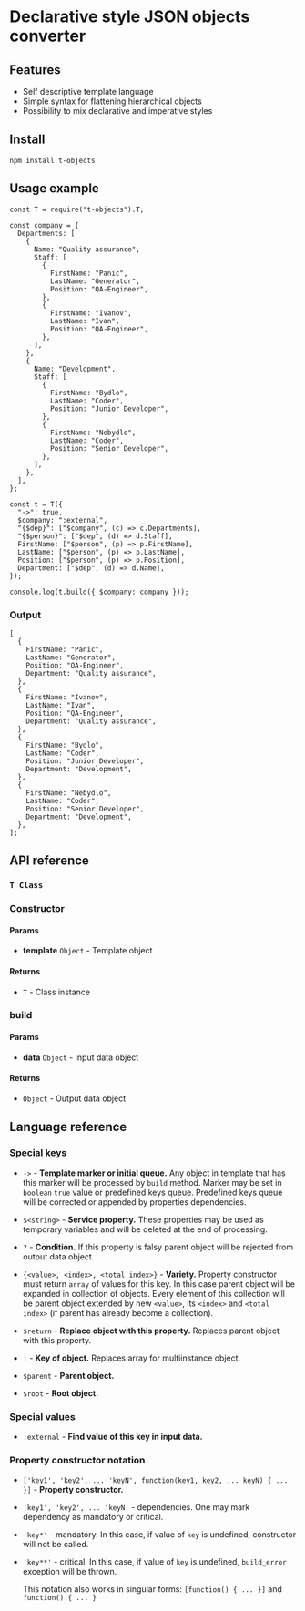 # Declarative style JSON objects converter

## Features

* Self descriptive template language
* Simple syntax for flattening hierarchical objects
* Possibility to mix declarative and imperative styles

## Install

`npm install t-objects`

## Usage example

```JS
const T = require("t-objects").T;

const company = {
  Departments: [
    {
      Name: "Quality assurance",
      Staff: [
        {
          FirstName: "Panic",
          LastName: "Generator",
          Position: "QA-Engineer",
        },
        {
          FirstName: "Ivanov",
          LastName: "Ivan",
          Position: "QA-Engineer",
        },
      ],
    },
    {
      Name: "Development",
      Staff: [
        {
          FirstName: "Bydlo",
          LastName: "Coder",
          Position: "Junior Developer",
        },
        {
          FirstName: "Nebydlo",
          LastName: "Coder",
          Position: "Senior Developer",
        },
      ],
    },
  ],
};

const t = T({
  "->": true,
  $company: ":external",
  "{$dep}": ["$company", (c) => c.Departments],
  "{$person}": ["$dep", (d) => d.Staff],
  FirstName: ["$person", (p) => p.FirstName],
  LastName: ["$person", (p) => p.LastName],
  Position: ["$person", (p) => p.Position],
  Department: ["$dep", (d) => d.Name],
});

console.log(t.build({ $company: company }));
```

### Output

```JS
[
  {
    FirstName: "Panic",
    LastName: "Generator",
    Position: "QA-Engineer",
    Department: "Quality assurance",
  },
  {
    FirstName: "Ivanov",
    LastName: "Ivan",
    Position: "QA-Engineer",
    Department: "Quality assurance",
  },
  {
    FirstName: "Bydlo",
    LastName: "Coder",
    Position: "Junior Developer",
    Department: "Development",
  },
  {
    FirstName: "Nebydlo",
    LastName: "Coder",
    Position: "Senior Developer",
    Department: "Development",
  },
];
```

## API reference

### `T Class`

### Constructor

#### Params

* **template** `Object` - Template object

#### Returns

* `T` - Class instance

### build

#### Params

* **data** `Object` -  Input data object

#### Returns

* `Object` - Output data object

## Language reference

### Special keys

* `->` - **Template marker or initial queue.** Any object in template that has this marker will be processed by `build` method. Marker may be set in `boolean` `true` value or predefined keys queue. Predefined keys queue will be corrected or appended by properties dependencies.

* `$<string>` - **Service property.** These properties may be used as temporary variables and will be deleted at the end of processing.

* `?` - **Condition.** If this property is falsy parent object will be rejected from output data object.

* `{<value>, <index>, <total index>}` - **Variety.** Property constructor must return `array` of values for this key. In this case parent object will be expanded in collection of objects. Every element of this collection will be parent object extended by new `<value>`, its `<index>` and `<total index>` (if parent has already become a collection).

* `$return` - **Replace object with this property.** Replaces parent object with this property.

* `:` - **Key of object.** Replaces array for multiinstance object.

* `$parent` - **Parent object.**

* `$root` - **Root object.**

### Special values

* `:external` - **Find value of this key in input data.**

### Property constructor notation

* `['key1', 'key2', ... 'keyN', function(key1, key2, ... keyN) { ... }]` - **Property constructor.**
* `'key1', 'key2', ... 'keyN'` - dependencies. One may mark dependency as mandatory or critical.
* `'key*'` - mandatory. In this case, if value of `key` is undefined, constructor will not be called.
* `'key**'` - critical. In this case, if value of `key` is undefined, `build_error` exception will be thrown.

    This notation also works in singular forms: `[function() { ... }]` and `function() { ... }`
